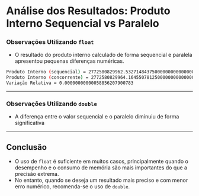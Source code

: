 # Análise dos Resultados: Produto Interno Sequencial vs Paralelo

### Observações Utilizando `float`

- O resultado do produto interno calculado de forma sequencial e paralela apresentou pequenas diferenças numéricas.

```bash
Produto Interno (sequencial) = 2772580829962.53271484375000000000000000
Produto Interno (concorrente) = 2772580829964.16455078125000000000000000
Variação Relativa = 0.00000000000058856207900783
```

---

### Observações Utilizando `double`

- A diferença entre o valor sequencial e o paralelo diminuiu de forma significativa
---

## Conclusão

- O uso de `float` é suficiente em muitos casos, principalmente quando o desempenho e o consumo de memória são mais importantes do que a precisão extrema.
- No entanto, quando se deseja um resultado mais preciso e com menor erro numérico, recomenda-se o uso de `double`.


